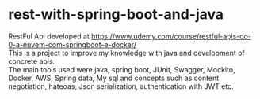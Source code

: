 # rest-with-spring-boot-and-java
RestFul Api developed at https://www.udemy.com/course/restful-apis-do-0-a-nuvem-com-springboot-e-docker/ <br>
This is a project to improve my knowledge with java and development of concrete apis. <br>
The main tools used were java, spring boot, JUnit, Swagger, Mockito, Docker, AWS, Spring data, My sql and concepts such as content negotiation, hateoas, Json serialization, authentication with JWT etc.
